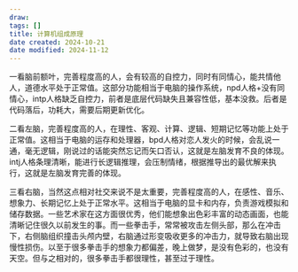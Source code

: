 ```yaml
---
draw:
tags: []
title: 计算机组成原理
date created: 2024-10-21
date modified: 2024-11-12
---
```


一看脑前额叶，完善程度高的人，会有较高的自控力，同时有同情心，能共情他人，道德水平处于正常值。这部分功能相当于电脑的操作系统，npd人格+没有同情心，intp人格缺乏自控力，前者是底层代码缺失且兼容性低，基本没救。后者是代码落后，功耗大，需要后期更新优化。

二看左脑，完善程度高的人，在理性、客观、计算、逻辑、短期记忆等功能上处于正常值。这相当于电脑的运存和处理器，bpd人格对恋人发火的时候，会乱说一通，毫无逻辑，刚说过的话能突然忘记而矢口否认，这就是左脑发育不良的体现。intj人格条理清晰，能进行长逻辑推理，会压制情绪，根据推导出的最优解来执行，这就是左脑发育完善的体现。

三看右脑，当然这点相对社交来说不是太重要，完善程度高的人，在感性、音乐、想象力、长期记忆上处于正常水平。这相当于电脑的显卡和内存，负责游戏模拟和储存数据。一些艺术家在这方面很优秀，他们能想象出色彩丰富的动态画面，也能清晰记住很久以前发生的事。而一些拳击手，常常被攻击左侧头部，那么在冲击下，右侧脑组织撞击头颅内壁，右脑通过形变吸收更多的冲击力，就导致右脑出现慢性损伤。以至于很多拳击手的想象力都偏差，晚上做梦，是没有色彩的，也没有天空。但与之相对的，很多拳击手都很理性，甚至过于理性。
